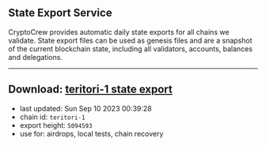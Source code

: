 ## State Export Service
CryptoCrew provides automatic daily state exports for all chains we validate. State export files can be used as genesis files and are a snapshot of the current blockchain state, including all validators, accounts, balances and delegations.

---
**Download: [teritori-1 state export](https://dl.ccvalidators.com/SERVICE/teritori/teritori-1_export_5094593.json)**
---

- last updated: Sun Sep 10 2023 00:39:28
- chain id: `teritori-1`
- export height: `5094593`
- use for: airdrops, local tests, chain recovery
